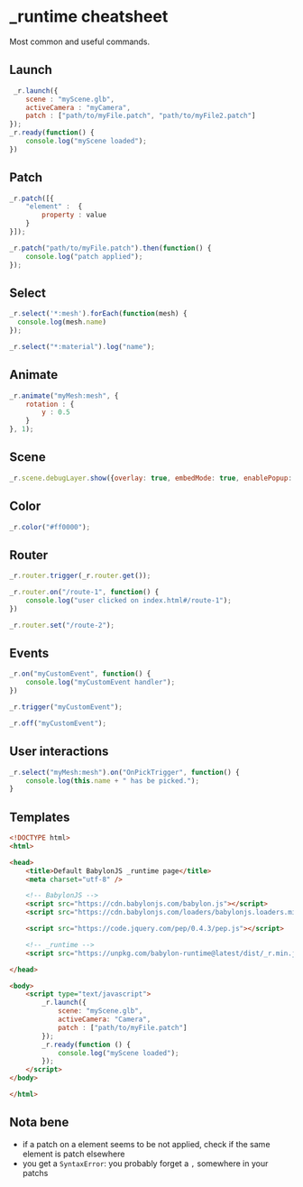 # \_runtime cheatsheet

Most common and useful commands.

## Launch

```javascript
 _r.launch({
    scene : "myScene.glb",
    activeCamera : "myCamera",
    patch : ["path/to/myFile.patch", "path/to/myFile2.patch"]
});
_r.ready(function() {
    console.log("myScene loaded");
})
```

## Patch

```javascript
_r.patch([{
    "element" :  {
        property : value
    }
}]);
```

```javascript
_r.patch("path/to/myFile.patch").then(function() {
    console.log("patch applied");
});
```

## Select

```javascript
_r.select('*:mesh').forEach(function(mesh) {
  console.log(mesh.name)
});
```

```javascript
_r.select("*:material").log("name");
```

## Animate

```javascript
_r.animate("myMesh:mesh", {
    rotation : {
        y : 0.5
    }
}, 1);
```

## Scene

```javascript
_r.scene.debugLayer.show({overlay: true, embedMode: true, enablePopup: true});
```

## Color

```javascript
_r.color("#ff0000");
```

## Router

```javascript
_r.router.trigger(_r.router.get());
```

```javascript
_r.router.on("/route-1", function() {
    console.log("user clicked on index.html#/route-1");
})
```

```javascript
_r.router.set("/route-2");
```

## Events

```javascript
_r.on("myCustomEvent", function() {
    console.log("myCustomEvent handler");
})
```

```javascript
_r.trigger("myCustomEvent");
```

```javascript
_r.off("myCustomEvent");
```

## User interactions

```javascript
_r.select("myMesh:mesh").on("OnPickTrigger", function() {
    console.log(this.name + " has be picked.");
}
```



## Templates

```html
<!DOCTYPE html>
<html>

<head>
    <title>Default BabylonJS _runtime page</title>
    <meta charset="utf-8" />

    <!-- BabylonJS -->
    <script src="https://cdn.babylonjs.com/babylon.js"></script>
    <script src="https://cdn.babylonjs.com/loaders/babylonjs.loaders.min.js"></script>

    <script src="https://code.jquery.com/pep/0.4.3/pep.js"></script>

    <!-- _runtime -->
    <script src="https://unpkg.com/babylon-runtime@latest/dist/_r.min.js"></script>

</head>

<body>
    <script type="text/javascript">
        _r.launch({
            scene: "myScene.glb",
            activeCamera: "Camera",
            patch : ["path/to/myFile.patch"]
        });
        _r.ready(function () {
            console.log("myScene loaded");
        });
    </script>
</body>

</html>
```

## Nota bene

- if a patch on a element seems to be not applied, check if the same element is patch elsewhere
- you get a `SyntaxError`: you probably forget a `,` somewhere in your patchs